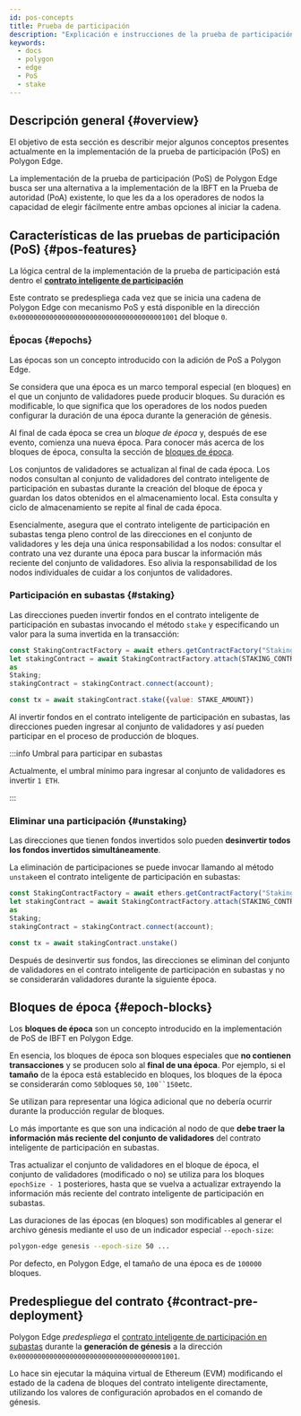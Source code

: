 ```yaml
---
id: pos-concepts
title: Prueba de participación
description: "Explicación e instrucciones de la prueba de participación"
keywords:
  - docs
  - polygon
  - edge
  - PoS
  - stake
---
```


## Descripción general {#overview}

El objetivo de esta sección es describir mejor algunos conceptos presentes actualmente en la implementación
de la prueba de participación (PoS) en Polygon Edge.

La implementación de la prueba de participación (PoS) de Polygon Edge busca ser una alternativa a la implementación de la IBFT en la Prueba de autoridad (PoA) existente,
lo que les da a los operadores de nodos la capacidad de elegir fácilmente entre ambas opciones al iniciar la cadena.

## Características de las pruebas de participación (PoS) {#pos-features}

La lógica central de la implementación de la prueba de participación está dentro
el **[contrato inteligente de participación](https://github.com/0xPolygon/staking-contracts/blob/main/contracts/Staking.sol)**

Este contrato se predespliega cada vez que se inicia una cadena de Polygon Edge con mecanismo PoS y está disponible en la dirección
`0x0000000000000000000000000000000000001001` del bloque `0`.

### Épocas {#epochs}

Las épocas son un concepto introducido con la adición de PoS a Polygon Edge.

Se considera que una época es un marco temporal especial (en bloques) en el que un conjunto de validadores puede producir bloques.
Su duración es modificable, lo que significa que los operadores de los nodos pueden configurar la duración de una época durante la generación de génesis.

Al final de cada época se crea un _bloque de época_ y, después de ese evento, comienza una nueva época. Para conocer más acerca de
los bloques de época, consulta la sección de [bloques de época](/docs/edge/consensus/pos-concepts#epoch-blocks).

Los conjuntos de validadores se actualizan al final de cada época. Los nodos consultan al conjunto de validadores del contrato inteligente de participación en subastas
durante la creación del bloque de época y guardan los datos obtenidos en el almacenamiento local. Esta consulta y ciclo de almacenamiento
se repite al final de cada época.

Esencialmente, asegura que el contrato inteligente de participación en subastas tenga pleno control de las direcciones en el conjunto de validadores y
les deja una única responsabilidad a los nodos: consultar el contrato una vez durante una época para buscar la información
más reciente del conjunto de validadores. Eso alivia la responsabilidad de los nodos individuales de cuidar a los conjuntos de validadores.

### Participación en subastas {#staking}

Las direcciones pueden invertir fondos en el contrato inteligente de participación en subastas invocando el método `stake` y especificando un valor para
la suma invertida en la transacción:

````js
const StakingContractFactory = await ethers.getContractFactory("Staking");
let stakingContract = await StakingContractFactory.attach(STAKING_CONTRACT_ADDRESS)
as
Staking;
stakingContract = stakingContract.connect(account);

const tx = await stakingContract.stake({value: STAKE_AMOUNT})
````

Al invertir fondos en el contrato inteligente de participación en subastas, las direcciones pueden ingresar al conjunto de validadores y así pueden participar en
el proceso de producción de bloques.

:::info Umbral para participar en subastas

Actualmente, el umbral mínimo para ingresar al conjunto de validadores es invertir `1 ETH`.


:::

### Eliminar una participación {#unstaking}

Las direcciones que tienen fondos invertidos solo pueden **desinvertir todos los fondos invertidos simultáneamente**.

La eliminación de participaciones se puede invocar llamando al método `unstake`en el contrato inteligente de participación en subastas:

````js
const StakingContractFactory = await ethers.getContractFactory("Staking");
let stakingContract = await StakingContractFactory.attach(STAKING_CONTRACT_ADDRESS)
as
Staking;
stakingContract = stakingContract.connect(account);

const tx = await stakingContract.unstake()
````

Después de desinvertir sus fondos, las direcciones se eliminan del conjunto de validadores en el contrato inteligente de participación en subastas y no se
considerarán validadores durante la siguiente época.

## Bloques de época {#epoch-blocks}

Los **bloques de época** son un concepto introducido en la implementación de PoS de IBFT en Polygon Edge.

En esencia, los bloques de época son bloques especiales que **no contienen transacciones** y se producen solo al **final de una época**.
Por ejemplo, si el **tamaño** de la época está establecido en bloques, los bloques de la época se considerarán como `50`bloques `50`, `100``150`etc.

Se utilizan para representar una lógica adicional que no debería ocurrir durante la producción regular de bloques.

Lo más importante es que son una indicación al nodo de que **debe traer la información más reciente del conjunto de validadores**
del contrato inteligente de participación en subastas.

Tras actualizar el conjunto de validadores en el bloque de época, el conjunto de validadores (modificado o no)
se utiliza para los bloques `epochSize - 1` posteriores, hasta que se vuelva a actualizar extrayendo la información más reciente
del contrato inteligente de participación en subastas.

Las duraciones de las épocas (en bloques) son modificables al generar el archivo génesis mediante el uso de un indicador especial `--epoch-size`:

```bash
polygon-edge genesis --epoch-size 50 ...
```

Por defecto, en Polygon Edge, el tamaño de una época es de `100000` bloques.

## Predespliegue del contrato {#contract-pre-deployment}

Polygon Edge _predespliega_
el [contrato inteligente de participación en subastas](https://github.com/0xPolygon/staking-contracts/blob/main/contracts/Staking.sol)
durante la **generación de génesis** a la dirección `0x0000000000000000000000000000000000001001`.

Lo hace sin ejecutar la máquina virtual de Ethereum (EVM) modificando el estado de la cadena de bloques del contrato inteligente directamente, utilizando los valores de configuración
aprobados en el comando de génesis.
